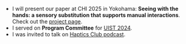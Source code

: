 - I will present our paper at CHI 2025 in Yokohama: **Seeing with the hands: a sensory substitution that supports manual interactions**. Check out the [project page](https://seeingwiththehands.com/).
- I served on **Program Committee** for [UIST 2024](https://uist.acm.org/2024).
- I was invited to talk on [Haptics Club podcast](https://thehapticsclub.com/episodes/haptics-club-52-shan-yuan-teng-on-enabling-haptic-experiences-anywhere-anytime).